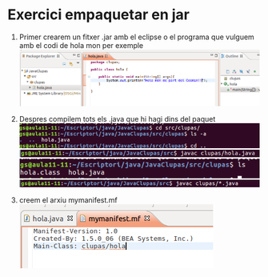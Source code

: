 # Exercici empaquetar en jar
1. Primer crearem un fitxer .jar amb el eclipse o el programa que vulguem amb el codi de hola mon per exemple
![](/img/java1.png)


2. Despres compilem tots els .java que hi hagi dins del paquet
![](/img/java2.png)
![](/img/java3.png)
![](/img/java4.png)
![](/img/java5.png)


3. creem el arxiu mymanifest.mf
![](/img/java6.png)
